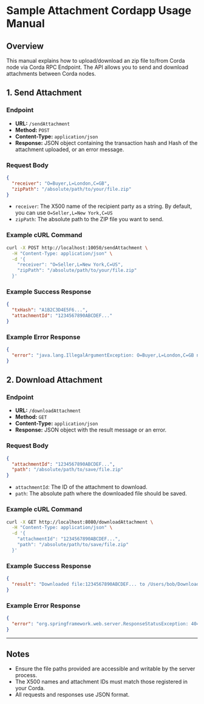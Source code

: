 # Sample Attachment Cordapp Usage Manual

## Overview

This manual explains how to upload/download an zip file to/from Corda node via Corda RPC Endpoint. 
The API allows you to send and download attachments between Corda nodes.

## 1. Send Attachment

### Endpoint

- **URL:** `/sendAttachment`
- **Method:** `POST`
- **Content-Type:** `application/json`
- **Response:** JSON object containing the transaction hash and Hash of the attachment uploaded, or an error message.

### Request Body

```json
{
  "receiver": "O=Buyer,L=London,C=GB",
  "zipPath": "/absolute/path/to/your/file.zip"
}
```

- `receiver`: The X500 name of the recipient party as a string. By default,  you can use `O=Seller,L=New York,C=US`
- `zipPath`: The absolute path to the ZIP file you want to send.

### Example cURL Command

```bash
curl -X POST http://localhost:10050/sendAttachment \
  -H "Content-Type: application/json" \
  -d '{
    "receiver": "O=Seller,L=New York,C=US",
    "zipPath": "/absolute/path/to/your/file.zip"
  }'
```

### Example Success Response

```json
{
  "txHash": "A1B2C3D4E5F6...",
  "attachmentId": "1234567890ABCDEF..."
}
```

### Example Error Response

```json
{
  "error": "java.lang.IllegalArgumentException: O=Buyer,L=London,C=GB not found in network map."
}
```

## 2. Download Attachment

### Endpoint

- **URL:** `/downloadAttachment`
- **Method:** `GET`
- **Content-Type:** `application/json`
- **Response:** JSON object with the result message or an error.

### Request Body

```json
{
  "attachmentId": "1234567890ABCDEF...",
  "path": "/absolute/path/to/save/file.zip"
}
```

- `attachmentId`: The ID of the attachment to download.
- `path`: The absolute path where the downloaded file should be saved.

### Example cURL Command

```bash
curl -X GET http://localhost:8080/downloadAttachment \
  -H "Content-Type: application/json" \
  -d '{
    "attachmentId": "1234567890ABCDEF...",
    "path": "/absolute/path/to/save/file.zip"
  }'
```

### Example Success Response

```json
{
  "result": "Downloaded file:1234567890ABCDEF... to /Users/bob/Downloads/received.zip"
}
```

### Example Error Response

```json
{
  "error": "org.springframework.web.server.ResponseStatusException: 404 NOT_FOUND \"Requested file: 1234567890ABCDEF... is not found.\""
}
```

---

## Notes

- Ensure the file paths provided are accessible and writable by the server process.
- The X500 names and attachment IDs must match those registered in your Corda.
- All requests and responses use JSON format.
